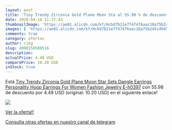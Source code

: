 ```yaml
---
layout: post
title: 'Tiny Trendy Zirconia Gold Plane Moon Sta al 55.98 % de descuento'
date: 2020-04-16 11:37:43
thumbnailImage: 'https://ae01.alicdn.com/kf/Hcbd7b21e7f47476aac18a75b245cd945T/Tiny-Trendy-Zirconia-Gold-Plane-Moon-Star-Sets-Dangle-Earrings-Personality-Hoop-Earrings-For-Women-Fashion.jpg_350x350._SL200_.jpg'
images: [ 'https://ae01.alicdn.com/kf/Hcbd7b21e7f47476aac18a75b245cd945T/Tiny-Trendy-Zirconia-Gold-Plane-Moon-Star-Sets-Dangle-Earrings-Personality-Hoop-Earrings-For-Women-Fashion.jpg_350x350._SL200_.jpg' ]
comments: true
category: ofertas
author: ring
slug: 4000158580516
description:
actualPrice: 4.49 USD
comparePrice: 10.20 USD
inStock: true
---
```


Está [Tiny Trendy Zirconia Gold Plane Moon Star Sets Dangle Earrings Personality Hoop Earrings For Women Fashion Jewelry E-h0397](https://www.amazon.com/dp/4000158580516/?tag=redken08-20) con 55.98 de descuento por 4.49 USD (original: 10.20 USD) en el siguiente enlace!

[![](https://ae01.alicdn.com/kf/Hcbd7b21e7f47476aac18a75b245cd945T/Tiny-Trendy-Zirconia-Gold-Plane-Moon-Star-Sets-Dangle-Earrings-Personality-Hoop-Earrings-For-Women-Fashion.jpg_350x350._SL200_.jpg)](https://www.amazon.com/dp/4000158580516/?tag=redken08-20)

[Ver la oferta!!](https://www.amazon.com/dp/4000158580516/?tag=redken08-20)

[Consulta otras ofertas en nuestro canal de telegram](https://t.me/s/ofertas25)
